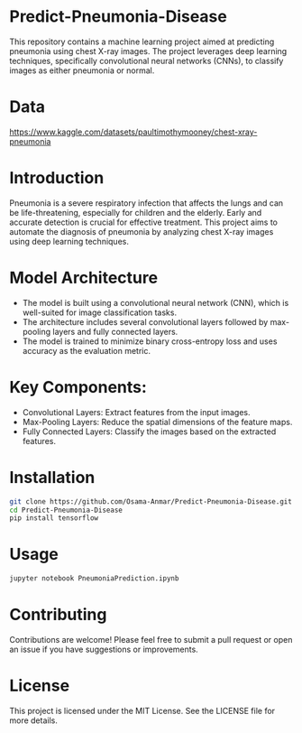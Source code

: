 # Predict-Pneumonia-Disease
This repository contains a machine learning project aimed at predicting pneumonia using chest X-ray images. The project leverages deep learning techniques, specifically convolutional neural networks (CNNs), to classify images as either pneumonia or normal.

# Data
https://www.kaggle.com/datasets/paultimothymooney/chest-xray-pneumonia

# Introduction
Pneumonia is a severe respiratory infection that affects the lungs and can be life-threatening, especially for children and the elderly. Early and accurate detection is crucial for effective treatment. This project aims to automate the diagnosis of pneumonia by analyzing chest X-ray images using deep learning techniques.

# Model Architecture
* The model is built using a convolutional neural network (CNN), which is well-suited for image classification tasks. 
* The architecture includes several convolutional layers followed by max-pooling layers and fully connected layers.
* The model is trained to minimize binary cross-entropy loss and uses accuracy as the evaluation metric.

# Key Components:
* Convolutional Layers: Extract features from the input images.
* Max-Pooling Layers: Reduce the spatial dimensions of the feature maps.
* Fully Connected Layers: Classify the images based on the extracted features.

# Installation
```bash
git clone https://github.com/Osama-Anmar/Predict-Pneumonia-Disease.git
cd Predict-Pneumonia-Disease
pip install tensorflow
```
# Usage
```bash
jupyter notebook PneumoniaPrediction.ipynb
```
# Contributing
Contributions are welcome! Please feel free to submit a pull request or open an issue if you have suggestions or improvements.

# License
This project is licensed under the MIT License. See the LICENSE file for more details.
